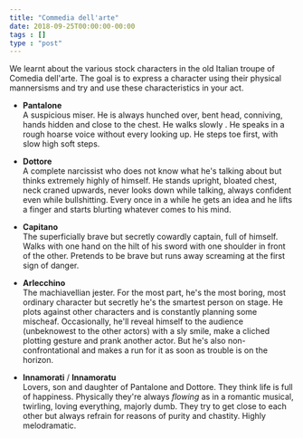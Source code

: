 ```yaml
---
title: "Commedia dell'arte"
date: 2018-09-25T00:00:00-00:00
tags : []
type : "post"
---
```


We learnt about the various stock characters in the old Italian troupe of Comedia dell'arte. The goal is to express a character using their physical mannersisms and try and use these characteristics in your act.

* **Pantalone** <br>A suspicious miser. He is always hunched over, bent head, conniving, hands hidden and close to the chest. He walks slowly . He speaks in a rough hoarse voice without every looking up. He steps toe first, with slow high soft steps.

* **Dottore** <br>A complete narcissist who does not know what he's talking about but thinks extremely highly of himself. He stands upright, bloated chest, neck craned upwards, never looks down while talking, always confident even while bullshitting. Every once in a while he gets an idea and he lifts a finger and starts blurting whatever comes to his mind. 

* **Capitano** <br>The superficially brave but secretly cowardly captain, full of himself. Walks with one hand on the hilt of his sword with one shoulder in front of the other. Pretends to be brave but runs away screaming at the first sign of danger.

* **Arlecchino** <br>The machiavellian jester. For the most part, he's the most boring, most ordinary character but secretly he's the smartest person on stage. He plots against other characters and is constantly planning some mischeaf. Occasionally, he'll reveal himself to the audience (unbeknowest to the other actors) with a sly smile, make a cliched plotting gesture and prank another actor. But he's also non-confrontational and makes a run for it as soon as trouble is on the horizon. 

* **Innamorati** / **Innamoratu** <br>Lovers, son and daughter of Pantalone and Dottore. They think life is full of happiness. Physically they're always _flowing_ as in a romantic musical, twirling, loving everything, majorly dumb. They try to get close to each other but always refrain for reasons of purity and chastity. Highly melodramatic. 


